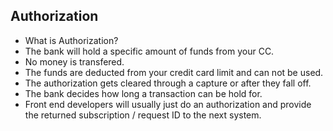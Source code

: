 ## Authorization

- What is Authorization?
- The bank will hold a specific amount of funds from your CC. 
- No money is transfered.
- The funds are deducted from your credit card limit and can not be used. 
- The authorization gets cleared through a capture or after they fall off. 
- The bank decides how long a transaction can be hold for. 
- Front end developers will usually just do an authorization and provide the returned subscription / request ID to the next system. 